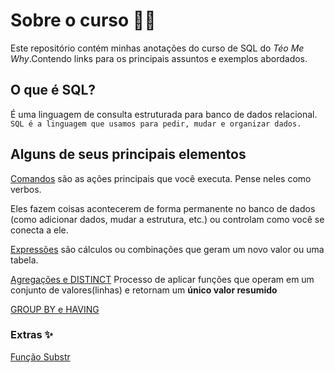 # Sobre o curso 🧙🏻
Este repositório contém minhas anotações do curso de SQL do *Téo Me Why*.Contendo links para os principais assuntos e exemplos abordados.

## O que é SQL? 
É uma linguagem de consulta estruturada para banco de dados relacional.
`SQL é a linguagem que usamos para pedir, mudar e organizar dados.`

## Alguns de seus principais elementos  

[Comandos](comandos.md)
são as ações principais que você executa. Pense neles como verbos.

Eles fazem coisas acontecerem de forma permanente no banco de dados (como adicionar dados, mudar a estrutura, etc.) ou controlam como você se conecta a ele.

[Expressões](expressoes.md)
são cálculos ou combinações que geram um novo valor ou uma tabela.

[Agregações e DISTINCT](agregacoes/README.md)
Processo de aplicar funções que operam em um conjunto de valores(linhas) e retornam um **único valor resumido**

[GROUP BY e HAVING](group_by/README.md)



### Extras ✨

[Função Substr](funcao_substr/README.md)
